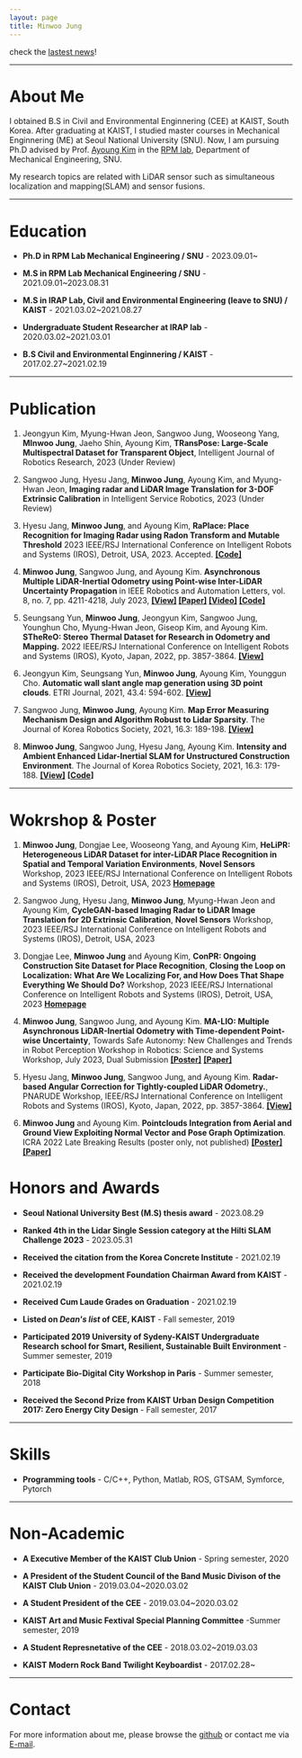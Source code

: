 ```yaml
---
layout: page
title: Minwoo Jung
---
```


check the [lastest news](https://minwoo0611.github.io/lastest/)!

---

# **About Me** 

I obtained B.S in Civil and Environmental Enginnering (CEE) at KAIST, South Korea. After graduating at KAIST, I studied master courses in Mechanical Enginnering (ME) at Seoul National University (SNU). Now, I am pursuing Ph.D advised by Prof. [Ayoung Kim](https://ayoungk.github.io/) in the [RPM lab](https://rpm.snu.ac.kr/), Department of Mechanical Engineering, SNU.

My research topics are related with LiDAR sensor such as simultaneous localization and mapping(SLAM) and sensor fusions.

---
# **Education**
+ **Ph.D in RPM Lab Mechanical Engineering / SNU** - 2023.09.01~

+ **M.S in RPM Lab Mechanical Engineering / SNU** - 2021.09.01~2023.08.31

+ **M.S in IRAP Lab, Civil and Environmental Engineering (leave to SNU) / KAIST** - 2021.03.02~2021.08.27

+ **Undergraduate Student Researcher at IRAP lab** - 2020.03.02~2021.03.01

+ **B.S Civil and Environmental Enginnering / KAIST** - 2017.02.27~2021.02.19

---

# **Publication** 
1. Jeongyun Kim, Myung-Hwan Jeon, Sangwoo Jung, Wooseong Yang, **MInwoo Jung**, Jaeho Shin, Ayoung Kim, **TRansPose: Large-Scale Multispectral Dataset for Transparent Object**, Intelligent Journal of Robotics Research, 2023 (Under Review)

1. Sangwoo Jung, Hyesu Jang, **Minwoo Jung**, Ayoung Kim, and Myung-Hwan Jeon, **Imaging radar and LiDAR Image Translation for 3-DOF Extrinsic Calibration** in Intelligent Service Robotics, 2023 (Under Review)

1. Hyesu Jang, **Minwoo Jung**, and Ayoung Kim, **RaPlace: Place Recognition for Imaging Radar using Radon Transform and Mutable Threshold** 2023 IEEE/RSJ International Conference on Intelligent Robots and Systems (IROS), Detroit, USA, 2023. Accepted. **[[Code]](https://github.com/iriter/RaPlace)**

1. **Minwoo Jung**, Sangwoo Jung, and Ayoung Kim. **Asynchronous Multiple LiDAR-Inertial Odometry using Point-wise Inter-LiDAR Uncertainty Propagation** in IEEE Robotics and Automation Letters, vol. 8, no. 7, pp. 4211-4218, July 2023, **[[View]](https://ieeexplore.ieee.org/abstract/document/10138602) [[Paper]](https://rpm.snu.ac.kr/publications/mwjung-2023-ral.pdf) [[Video]](https://www.youtube.com/watch?v=M-GWxY2L_Fs&feature=youtu.be) [[Code]](https://github.com/minwoo0611/MA-LIO)**

1. Seungsang Yun, **Minwoo Jung**, Jeongyun Kim, Sangwoo Jung, Younghun Cho, Myung-Hwan Jeon, Giseop Kim, and Ayoung Kim. **STheReO: Stereo Thermal Dataset for Research in Odometry and Mapping.** 2022 IEEE/RSJ International Conference on Intelligent Robots and Systems (IROS), Kyoto, Japan, 2022, pp. 3857-3864. **[[View]](https://ieeexplore.ieee.org/stamp/stamp.jsp?arnumber=9981857)**

1.  Jeongyun Kim, Seungsang Yun, **Minwoo Jung**, Ayoung Kim, Younggun Cho. **Automatic wall slant angle map generation using 3D point clouds**. ETRI Journal, 2021, 43.4: 594-602. **[[View]](https://onlinelibrary.wiley.com/doi/pdfdirect/10.4218/etrij.2021-0053)**

1. Sangwoo Jung, **Minwoo Jung**, Ayoung Kim. **Map Error Measuring Mechanism Design and Algorithm Robust to Lidar Sparsity**. The Journal of Korea Robotics Society, 2021, 16.3: 189-198. **[[View]](https://koreascience.kr/article/JAKO202124553302652.pdf)**

1. **Minwoo Jung**, Sangwoo Jung, Hyesu Jang, Ayoung Kim. **Intensity and Ambient Enhanced Lidar-Inertial SLAM for Unstructured Construction Environment**. The Journal of Korea Robotics Society, 2021, 16.3: 179-188. **[[View]](https://koreascience.kr/article/JAKO202124553299651.pdf)** **[[Code](https://github.com/minwoo0611/IA_LIO_SAM)]**

---

# **Wokrshop & Poster**
1. **Minwoo Jung**, Dongjae Lee, Wooseong Yang, and Ayoung Kim, **HeLiPR: Heterogeneous LiDAR Dataset for inter-LiDAR Place Recognition in Spatial and Temporal Variation Environments**, **Novel Sensors** Workshop, 2023 IEEE/RSJ International Conference on Intelligent Robots and Systems (IROS), Detroit, USA, 2023 **[Homepage](https://sites.google.com/view/heliprdataset)**

1. Sangwoo Jung, Hyesu Jang, **Minwoo Jung**, Myung-Hwan Jeon and Ayoung Kim, **CycleGAN-based Imaging Radar to LiDAR Image Translation for 2D Extrinsic Calibration**, **Novel Sensors** Workshop, 2023 IEEE/RSJ International Conference on Intelligent Robots and Systems (IROS), Detroit, USA, 2023 

1. Dongjae Lee, **Minwoo Jung** and Ayoung Kim, **ConPR: Ongoing Construction Site Dataset for Place Recognition**, **Closing the Loop on Localization: What Are We Localizing For, and How Does That Shape Everything We Should Do?** Workshop, 2023 IEEE/RSJ International Conference on Intelligent Robots and Systems (IROS), Detroit, USA, 2023 **[Homepage](https://github.com/dongjae0107/ConPR)**

1. **Minwoo Jung**, Sangwoo Jung, and Ayoung Kim. **MA-LIO: Multiple Asynchronous LiDAR-Inertial Odometry with Time-dependent Point-wise Uncertainty**, Towards Safe Autonomy: New Challenges and Trends in Robot Perception Workshop in Robotics: Science and Systems Workshop, July 2023, Dual Submission **[[Poster]](https://minwoo0611.github.io/publications/RSS2023_ws_poster_mwjung.pdf)** **[[Paper]](https://minwoo0611.github.io/publications/RSS2023_ws_manuscript_mwjung.pdf)**

1. Hyesu Jang, **Minwoo Jung**, Sangwoo Jung, and Ayoung Kim. **Radar-based Angular Correction for Tightly-coupled LiDAR Odometry.**, PNARUDE Workshop, IEEE/RSJ International Conference on Intelligent Robots and Systems (IROS), Kyoto, Japan, 2022, pp. 3857-3864. **[[View]](https://iros2022-pnarude.github.io/pdf/PNARUDE_IROS2022_Hyesu_Jang_Radar-based_Angular_Correction_for_TIghtly-coupled_LiDAR_Odometry.pdf)**

1. **Minwoo Jung** and Ayoung Kim. **Pointclouds Integration from Aerial and Ground View Exploiting Normal Vector and Pose Graph Optimization**. ICRA 2022 Late Breaking Results (poster only, not published) **[[Poster]](https://minwoo0611.github.io/publications/iros2022-poster-mwjung.pdf)** **[[Paper]](https://minwoo0611.github.io/publications/iros2022_manuscript_mwjung.pdf)**

# **Honors and Awards**
+ **Seoul National University Best (M.S) thesis award** - 2023.08.29

+ **Ranked 4th in the Lidar Single Session category at the Hilti SLAM Challenge 2023** - 2023.05.31

+ **Received the citation from the Korea Concrete Institute** - 2021.02.19

+ **Received the development Foundation Chairman Award from KAIST** - 2021.02.19

+ **Received Cum Laude Grades on Graduation** - 2021.02.19

+ **Listed on _Dean's list_ of CEE, KAIST** - Fall semester, 2019

+ **Participated 2019 University of Sydeny-KAIST Undergraduate Research school for Smart, Resilient, Sustainable Built Environment** - Summer semester, 2019

+ **Participate Bio-Digital City Workshop in Paris** - Summer semester, 2018

+ **Received the Second Prize from KAIST Urban Design Competition 2017: Zero Energy City Design** - Fall semester, 2017

---

# **Skills**

+ **Programming tools** - C/C++, Python, Matlab, ROS, GTSAM, Symforce, Pytorch

---

# **Non-Academic**

+ **A Executive Member of the KAIST Club Union** - Spring semester, 2020

+ **A President of the Student Council of the Band Music Divison of the KAIST Club Union** - 2019.03.04~2020.03.02

+ **A Student President of the CEE** - 2019.03.04~2020.03.02

+ **KAIST Art and Music Fextival Special Planning Committee** -Summer semester, 2019

+ **A Student Represnetative of the CEE** - 2018.03.02~2019.03.03

+ **KAIST Modern Rock Band Twilight Keyboardist** - 2017.02.28~ 

---
# **Contact**

For more information about me, please browse the [github](https://github.com/minwoo0611) or contact me via [E-mail](moonshot@snu.ac.kr).
